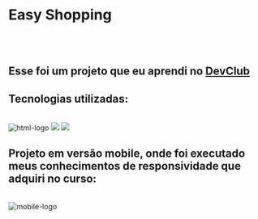<h1> Easy Shopping </h1>
<br>
<br>
<h2>Esse foi um projeto que eu aprendi no <a href="https://rodolfomori.com.br/devclub/">DevClub</a></h2>

<h2> Tecnologias utilizadas:</h2>
<br>
<img src="https://img.shields.io/badge/HTML5-E34F26?style=for-the-badge&logo=html5&logoColor=white" alt="html-logo" />
<img src="https://img.shields.io/badge/CSS3-1572B6?style=for-the-badge&logo=css3&logoColor=white" alt+"css-logo" />
<img src="https://github.com/matheusrod14/easy-shopping/blob/master/assets/desktop.png?raw=true"/>

<h2> Projeto em versão mobile, onde foi executado meus conhecimentos de responsividade que adquiri no curso: </h2>
<br>
<img src="https://github.com/matheusrod14/easy-shopping/blob/master/assets/mobile.png?raw=true" alt="mobile-logo" />


